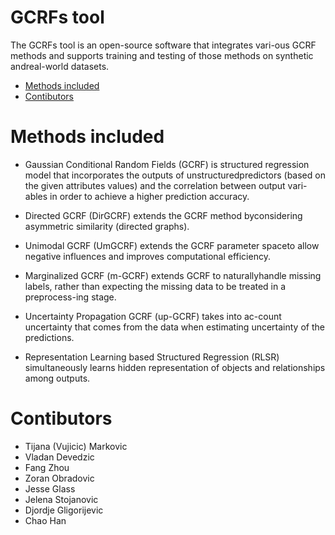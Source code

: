 # GCRFs tool

The GCRFs tool is an open-source software that integrates vari-ous GCRF methods and supports training and testing of those methods on synthetic andreal-world  datasets.   

<ul>
  <li> <a href="#m">Methods included</a></li> 
   <li> <a href="#c">Contibutors</a></li> 
</ul>


<a id="m" class="anchor" aria-hidden="true" href="#c"></a>
# Methods included

- Gaussian Conditional Random Fields (GCRF) is structured regression model that incorporates the outputs of unstructuredpredictors (based on the given attributes values) and the correlation between output vari-ables in order to achieve a higher prediction accuracy. 

- Directed  GCRF  (DirGCRF)  extends  the  GCRF  method  byconsidering asymmetric similarity (directed graphs).

- Unimodal GCRF (UmGCRF) extends the GCRF parameter spaceto allow negative influences and improves computational efficiency.

- Marginalized GCRF (m-GCRF) extends GCRF to naturallyhandle missing labels, rather than expecting the missing data to be treated in a preprocess-ing stage. 

- Uncertainty Propagation GCRF (up-GCRF) takes into ac-count uncertainty that comes from the data when estimating uncertainty of the predictions. 

- Representation  Learning  based  Structured  Regression  (RLSR) simultaneously learns hidden representation of objects and relationships among outputs.

# Contibutors
<a id="c" class="anchor" aria-hidden="true" href="#c"></a>
- Tijana (Vujicic) Markovic
- Vladan Devedzic
- Fang Zhou
- Zoran Obradovic
- Jesse Glass
- Jelena Stojanovic
- Djordje Gligorijevic
- Chao Han

